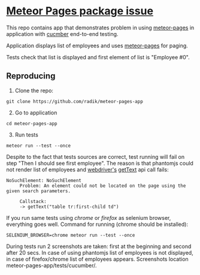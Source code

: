 # [Meteor Pages package issue](https://github.com/alethes/meteor-pages/issues/142)

This repo contains app that demonstrates problem in using
[meteor-pages](https://github.com/alethes/meteor-pages) in application
with [cucmber](https://github.com/xolvio/meteor-cucumber) end-to-end testing.

Application displays list of employees and uses [meteor-pages](https://github.com/alethes/meteor-pages) for paging.

Tests check that list is displayed and first element of list is "Employee \#0".

## Reproducing

1. Clone the repo:

```
git clone https://github.com/radik/meteor-pages-app
```

2. Go to application

```
cd meteor-pages-app
```

3. Run tests
```
meteor run --test --once
```

Despite to the fact that tests sources are correct, test running will fail
on step "Then I should see first employee". The reason is that phantomjs could
not render list of employees and [webdriver's](http://webdriver.io/)
[getText](http://webdriver.io/api/property/getText.html) api call fails:

```
NoSuchElement: NoSuchElement
     Problem: An element could not be located on the page using the given search parameters.

     Callstack:
     -> getText("table tr:first-child td")
```

If you run same tests using *chrome* or *firefox* as selenium browser, everything goes well.
Command for running (chrome should be installed):

```
SELENIUM_BROWSER=chrome meteor run --test --once
```

During tests run 2 screenshots are taken: first at the beginning and second after
20 secs. In case of using phantomjs list of employees is not displayed, in case of
firefox/chrome list of employees appears.
Screenshots location meteor-pages-app/tests/cucumber/.
